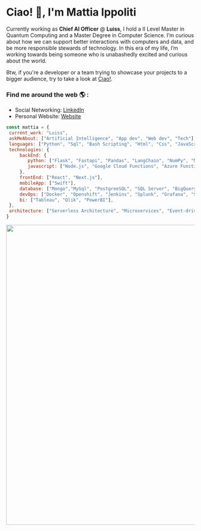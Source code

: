 # Ciao! 👋, I'm Mattia Ippoliti

Currently working as **Chief AI Officer** @ **Luiss**, I hold a II Level Master in Quantum Computing and a Master Degree in Computer Science. I’m curious about how we can support better interactions with computers and data, and be more responsible stewards of technology. In this era of my life, I’m working towards being someone who is unabashedly excited and curious about the world.

Btw, if you're a developer or a team trying to showcase your projects to a bigger audience, try to take a look at [Ciao!](https://ciaobang.com).

### Find me around the web 🌎 :
- Social Networking: [LinkedIn](https://www.linkedin.com/in/MattiaIppoliti/)
- Personal Website: [Website](https://mattiaippoliti.pages.dev/)

```js
const mattia = {
 current_work: "Luiss",
 askMeAbout: ["Artificial Intelligence", "App dev", "Web dev", "Tech"],
 languages: ["Python", "Sql", "Bash Scripting", "Html", "Css", "JavaScript", "Typescript", "C/C++"],
 technologies: {
     backEnd: {
        python: ["Flask", "Fastapi", "Pandas", "LangChain", "NumPy", "Matplotlib", "Scikit-Learn", "StatsModels", "SciPy", "Py-Torch", "XGBoost", "PySpark", "Qiskit"],
        javascript: ["Node.js", "Google Cloud Functions", "Azure Functions"]
     },
     frontEnd: ["React", "Next.js"],
     mobileApp: ["Swift"],
     database: ["Mongo","MySql", "PostgreeSQL", "SQL Server", "BigQuery"],  
     devOps: ["Docker", "Openshift", "Jenkins", "Splunk", "Grafana", "SonarQube"],
     bi: ["Tableau", "Qlik", "PowerBI"],
 },
 architecture: ["Serverless Architecture", "Microservices", "Event-driven", "Single page applications"],
}
```

<div align="center">
<picture>
  <img width=800 src="https://cdn.ciaobang.com/image/work/github.png" />
</picture>

</div>  &nbsp;
<div align="center">

